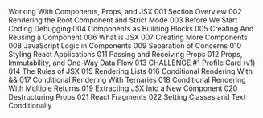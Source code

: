 Working With Components, Props, and JSX
001 Section Overview
002 Rendering the Root Component and Strict Mode
003 Before We Start Coding Debugging
004 Components as Building Blocks
005 Creating And Reusing a Component
006 What is JSX
007 Creating More Components
008 JavaScript Logic in Components
009 Separation of Concerns
010 Styling React Applications
011 Passing and Receiving Props
012 Props, Immutability, and One-Way Data Flow
013 CHALLENGE #1 Profile Card (v1)
014 The Rules of JSX
015 Rendering Lists
016 Conditional Rendering With &&
017 Conditional Rendering With Ternaries
018 Conditional Rendering With Multiple Returns
019 Extracting JSX Into a New Component
020 Destructuring Props
021 React Fragments
022 Setting Classes and Text Conditionally
